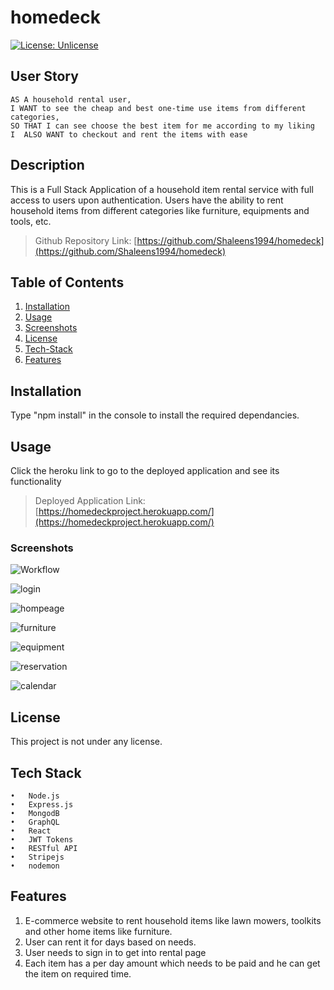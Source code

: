 # homedeck

[![License: Unlicense](https://img.shields.io/badge/license-Unlicense-blue.svg)](http://unlicense.org/)

## User Story

```
AS A household rental user, 
I WANT to see the cheap and best one-time use items from different categories,
SO THAT I can see choose the best item for me according to my liking
I  ALSO WANT to checkout and rent the items with ease
```
## Description

This is a Full Stack Application of a household item rental service with full access to users upon authentication. Users have the ability to rent household items from different categories like furniture, equipments and tools, etc.

> Github Repository Link: [https://github.com/Shaleens1994/homedeck](https://github.com/Shaleens1994/homedeck)

## Table of Contents

1. [Installation](#installation)
2. [Usage](#usage)
3. [Screenshots](#Screenshots)
4. [License](#license)
5. [Tech-Stack](#tech-stack)
6. [Features](#features)

## Installation

Type "npm install" in the console to install the required dependancies.

## Usage

Click the heroku link to go to the deployed application and see its functionality


> Deployed Application Link: [https://homedeckproject.herokuapp.com/](https://homedeckproject.herokuapp.com/)

### Screenshots

![Workflow](./assets/Portfolio.png)

![login](./assets/login.png)

![hompeage](./assets/homepage.png)

![furniture](./assets/furniture.png)

![equipment](./assets/equipment.png)

![reservation](./assets/reservation.png)

![calendar](./assets/calendar.png)

## License

This project is not under any license.

## Tech Stack
```
•	Node.js
•	Express.js
•	MongodB
•	GraphQL
•	React
•	JWT Tokens
•	RESTful API 
•	Stripejs
•	nodemon
```

## Features
1.	E-commerce website to rent household items like lawn mowers, toolkits and other home items like furniture.
2.	User can rent it for days based on needs.	
3.	User needs to sign in to get into rental page
4.	Each item has a per day amount which needs to be paid and he can get the item on required time.



